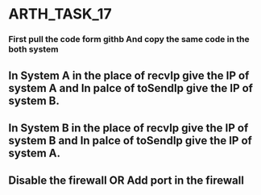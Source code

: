 # ARTH_TASK_17
### First pull the code form githb And copy the same code in the both system
##  In System A in the place of recvIp give the IP of system A and In palce of toSendIp give the IP of system B.
##  In System B in the place of recvIp give the IP of system B and In palce of toSendIp give the IP of system A.
## Disable the firewall OR Add port in the firewall
